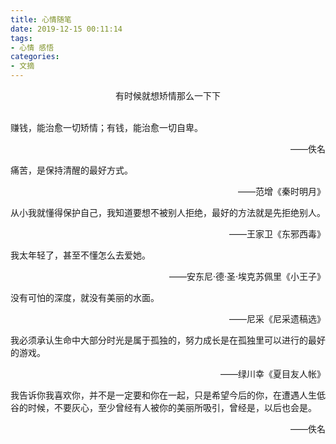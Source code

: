 ```yaml
---
title: 心情随笔
date: 2019-12-15 00:11:14
tags:
- 心情 感悟
categories:
- 文摘
---
```


<center>有时候就想矫情那么一下下</center>
<!-- more -->

<br>

赚钱，能治愈一切矫情；有钱，能治愈一切自卑。

<p align="right">——佚名<p>

痛苦，是保持清醒的最好方式。

<p align="right">——范增《秦时明月》</p>
从小我就懂得保护自己，我知道要想不被别人拒绝，最好的方法就是先拒绝别人。

<p align="right">——王家卫《东邪西毒》</p>
我太年轻了，甚至不懂怎么去爱她。

<p align="right">——安东尼·德·圣·埃克苏佩里《小王子》</p>
没有可怕的深度，就没有美丽的水面。

<p align="right">——尼采《尼采遗稿选》</p>
我必须承认生命中大部分时光是属于孤独的，努力成长是在孤独里可以进行的最好的游戏。

<p align="right">——绿川幸《夏目友人帐》</p>
我告诉你我喜欢你，并不是一定要和你在一起，只是希望今后的你，在遭遇人生低谷的时候，不要灰心，至少曾经有人被你的美丽所吸引，曾经是，以后也会是。

<p align="right">——佚名</p>
